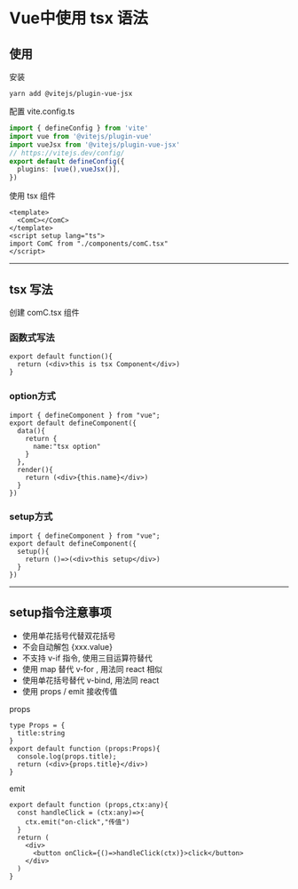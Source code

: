 # Vue中使用 tsx 语法

## 使用

安装

```shell
yarn add @vitejs/plugin-vue-jsx
```

配置 vite.config.ts

```ts
import { defineConfig } from 'vite'
import vue from '@vitejs/plugin-vue'
import vueJsx from '@vitejs/plugin-vue-jsx'
// https://vitejs.dev/config/
export default defineConfig({
  plugins: [vue(),vueJsx()],
})
```

使用 tsx 组件

```vue
<template>
  <ComC></ComC>
</template>
<script setup lang="ts">
import ComC from "./components/comC.tsx"
</script>
```

---

## tsx 写法

创建 comC.tsx 组件

### 函数式写法

```tsx
export default function(){
  return (<div>this is tsx Component</div>)
}
```

### option方式

```tsx
import { defineComponent } from "vue";
export default defineComponent({
  data(){
    return {
      name:"tsx option"
    }
  },
  render(){
    return (<div>{this.name}</div>)
  }
})
```

### setup方式

```tsx
import { defineComponent } from "vue";
export default defineComponent({
  setup(){
    return ()=>(<div>this setup</div>)
  }
})
```

---

## setup指令注意事项

- 使用单花括号代替双花括号
- 不会自动解包 {xxx.value}
- 不支持 v-if 指令, 使用三目运算符替代
- 使用 map 替代 v-for , 用法同 react 相似
- 使用单花括号替代 v-bind, 用法同 react
- 使用 props / emit 接收传值

props

```tsx
type Props = {
  title:string
}
export default function (props:Props){
  console.log(props.title);
  return (<div>{props.title}</div>)
}
```

emit

```tsx
export default function (props,ctx:any){
  const handleClick = (ctx:any)=>{
    ctx.emit("on-click","传值")
  }
  return (
    <div>
      <button onClick={()=>handleClick(ctx)}>click</button>
    </div>
  )
}
```

